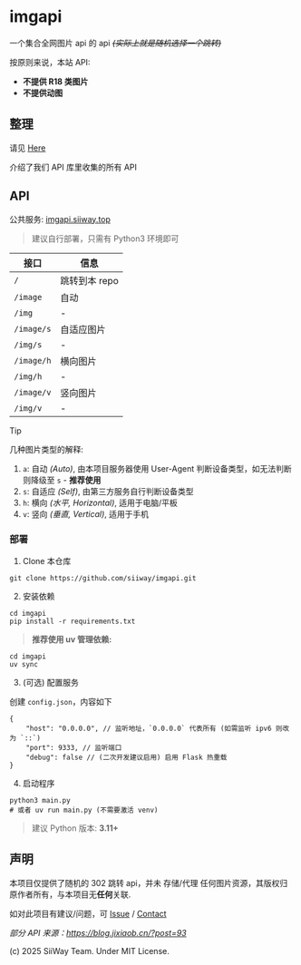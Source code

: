 # imgapi

一个集合全网图片 api 的 api *~~(实际上就是随机选择一个跳转)~~*

按原则来说，本站 API:
- **不提供 R18 类图片**
- **不提供动图**

## 整理

请见 [Here](./sites.md)

介绍了我们 API 库里收集的所有 API

## API

公共服务: [imgapi.siiway.top](https://imgapi.siiway.top/about)

> 建议自行部署，只需有 Python3 环境即可

| 接口       | 信息          |
| ---------- | ------------- |
| `/`        | 跳转到本 repo |
| `/image`   | 自动          |
| `/img`     | -             |
| `/image/s` | 自适应图片    |
| `/img/s`   | -             |
| `/image/h` | 横向图片      |
| `/img/h`   | -             |
| `/image/v` | 竖向图片      |
| `/img/v`   | -             |

> [!TIP]
> 几种图片类型的解释: <br/>
> 1. `a`: 自动 *(Auto)*, 由本项目服务器使用 User-Agent 判断设备类型，如无法判断则降级至 `s` - **推荐使用** <br/>
> 2. `s`: 自适应 *(Self)*, 由第三方服务自行判断设备类型 <br/>
> 3. `h`: 横向 *(水平, Horizontal)*, 适用于电脑/平板 <br/>
> 4. `v`: 竖向 *(垂直, Vertical)*, 适用于手机

### 部署

1. Clone 本仓库

```shell
git clone https://github.com/siiway/imgapi.git
```

2. 安装依赖

```shell
cd imgapi
pip install -r requirements.txt
```

> **推荐使用 uv 管理依赖:**

```shell
cd imgapi
uv sync
```

3. (可选) 配置服务

创建 `config.json`，内容如下

```jsonc
{
    "host": "0.0.0.0", // 监听地址，`0.0.0.0` 代表所有 (如需监听 ipv6 则改为 `::`)
    "port": 9333, // 监听端口
    "debug": false // (二次开发建议启用) 启用 Flask 热重载
}
```

4. 启动程序

```shell
python3 main.py
# 或者 uv run main.py (不需要激活 venv)
```

> 建议 Python 版本: **3.11+**

## 声明

本项目仅提供了随机的 302 跳转 api，并未 存储/代理 任何图片资源，其版权归原作者所有，与本项目无**任何**关联.

如对此项目有建议/问题，可 [Issue](https://github.com/siiway/imgapi/issue/new) / [Contact](https://wyf9.top/t/c)

*部分 API 来源：https://blog.jixiaob.cn/?post=93*

(c) 2025 SiiWay Team. Under MIT License.
